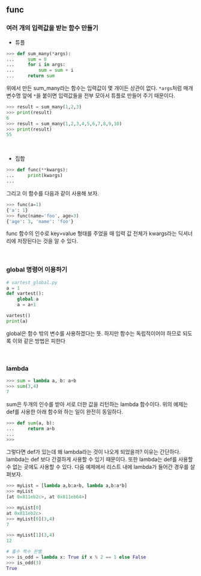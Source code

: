 ## func

### 여러 개의 입력값을 받는 함수 만들기

- 튜플

```python
>>> def sum_many(*args): 
...     sum = 0 
...     for i in args: 
...         sum = sum + i 
...     return sum 

```

위에서 만든 sum_many라는 함수는 입력값이 몇 개이든 상관이 없다. `*args`처럼 매개변수명 앞에 `*`을 붙이면 입력값들을 전부 모아서 튜플로 만들어 주기 때문이다.

```python
>>> result = sum_many(1,2,3)
>>> print(result)
6
>>> result = sum_many(1,2,3,4,5,6,7,8,9,10)
>>> print(result)
55
```

</br>

- 집합

```python
>>> def func(**kwargs):
...     print(kwargs)
...
```

그리고 이 함수를 다음과 같이 사용해 보자.

```python
>>> func(a=1)
{'a': 1}
>>> func(name='foo', age=3)
{'age': 3, 'name': 'foo'}
```

func 함수의 인수로 key=value 형태를 주었을 때 입력 값 전체가 kwargs라는 딕셔너리에 저장된다는 것을 알 수 있다.

</br>

### global 명령어 이용하기

```python
# vartest_global.py
a = 1 
def vartest(): 
    global a 
    a = a+1

vartest() 
print(a)
```

global은 함수 밖의 변수를 사용하겠다는 뜻. 하지만 함수는 독립적이어야 하므로 되도록 이와 같은 방법은 피한다

</br>

### lambda

```python
>>> sum = lambda a, b: a+b
>>> sum(3,4)
7
```

sum은 두개의 인수를 받아 서로 더한 값을 리턴하는 lambda 함수이다. 위의 예제는 def를 사용한 아래 함수와 하는 일이 완전히 동일하다.

```python
>>> def sum(a, b):
...     return a+b
...
>>>
```

그렇다면 def가 있는데 왜 lambda라는 것이 나오게 되었을까? 이유는 간단하다. lambda는 def 보다 간결하게 사용할 수 있기 때문이다. 또한 lambda는 def를 사용할 수 없는 곳에도 사용할 수 있다. 다음 예제에서 리스트 내에 lambda가 들어간 경우를 살펴보자.

```python
>>> myList = [lambda a,b:a+b, lambda a,b:a*b]
>>> myList
[at 0x811eb2c>, at 0x811eb64>]
```

```python
>>> myList[0]
at 0x811eb2c>
>>> myList[0](3,4)
7
```

```python
>>> myList[1](3,4)
12
```

```python
# 홀수 짝수 판별
>>> is_odd = lambda x: True if x % 2 == 1 else False
>>> is_odd(3)
True
```

 